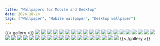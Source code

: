 ```yaml
---
title: "Wallpapers for Mobile and Desktop"
date: 2024-10-24
tags: ["Wallpaper", "Mobile wallpaper", "Desktop wallpaper"]
---
```


{{< gallery >}}
<img src="Mobile/1.jpg" class="grid-w33" />
<img src="Mobile/2.jpg" class="grid-w33" />
<img src="Mobile/3.png" class="grid-w33" />
<img src="Mobile/4.jpg" class="grid-w33" />
<img src="Mobile/5.jpg" class="grid-w33" />
<img src="Mobile/6.jpg" class="grid-w33" />
<img src="Mobile/7.png" class="grid-w33" />
<img src="Mobile/8.jpg" class="grid-w33" />
<img src="Mobile/9.jpg" class="grid-w33" />
<img src="Mobile/10.png" class="grid-w33" />
<img src="Mobile/11.png" class="grid-w33" />
<img src="Mobile/12.jpg" class="grid-w33" />
<img src="Mobile/13.jpg" class="grid-w33" />
<img src="Mobile/14.jpg" class="grid-w33" />
<img src="Mobile/15.jpg" class="grid-w33" />
<img src="Mobile/16.jpg" class="grid-w33" />
<img src="Mobile/17.jpg" class="grid-w33" />
<img src="Mobile/18.png" class="grid-w33" />
<img src="Mobile/19.jpg" class="grid-w33" />
<img src="Mobile/20.jpg" class="grid-w33" />
<img src="Mobile/21.png" class="grid-w33" />
<img src="Mobile/22.jpg" class="grid-w33" />
<img src="Mobile/23.jpg" class="grid-w33" />
<img src="Mobile/24.jpg" class="grid-w33" />
<img src="Mobile/25.jpg" class="grid-w33" />
<img src="Mobile/26.jpg" class="grid-w33" />
<img src="Mobile/27.jpg" class="grid-w33" />
<img src="Mobile/28.png" class="grid-w33" />
<img src="Mobile/29.png" class="grid-w33" />
<img src="Mobile/30.jpg" class="grid-w33" />
<img src="Mobile/31.jpg" class="grid-w33" />
<img src="Mobile/32.jpg" class="grid-w33" />
<img src="Mobile/33.jpg" class="grid-w33" />
<img src="Mobile/34.jpg" class="grid-w33" />
<img src="Mobile/35.jpg" class="grid-w33" />
<img src="Mobile/36.jpg" class="grid-w33" />
<img src="Mobile/37.jpg" class="grid-w33" />
<img src="Mobile/38.jpg" class="grid-w33" />
<img src="Mobile/39.jpg" class="grid-w33" />
{{< /gallery >}}
